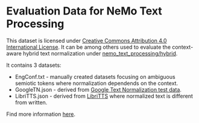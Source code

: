 **Evaluation Data for NeMo Text Processing**
============================================

This dataset is licensed under [Creative Commons Attribution 4.0 International License](https://creativecommons.org/licenses/by/4.0/).
It can be among others used to evaluate the context-aware hybrid text normalization under [nemo_text_processing/hybrid](../nemo_text_processing/hybrid/).

It contains 3 datasets:
* EngConf.txt - manually created datasets focusing on ambiguous semiotic tokens where normalization dependends on the context. 
* GoogleTN.json -  derived from [Google Text Normalization test data](https://github.com/rwsproat/text-normalization-data).
* LibriTTS.json - derived from [LibriTTS](https://arxiv.org/abs/1904.02882) where normalized text is different from written.

Find more information [here](https://www.isca-speech.org/archive/pdfs/interspeech_2022/bakhturina22_interspeech.pdf).